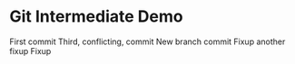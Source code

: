 # Git Intermediate Demo
First commit
Third, conflicting, commit
New branch commit
Fixup
another fixup
Fixup
